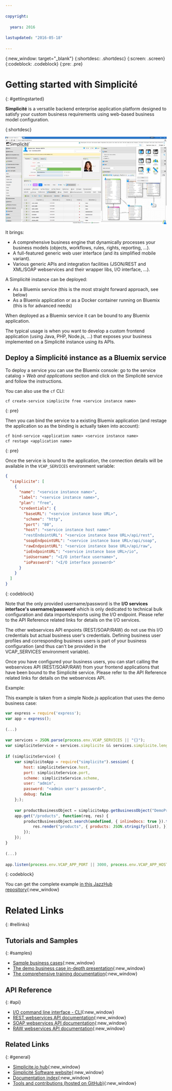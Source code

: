 ```yaml
---

copyright:

  years: 2016

lastupdated: "2016-05-18"

---
```


{:new_window: target="_blank"}
{:shortdesc: .shortdesc}
{:screen: .screen}
{:codeblock: .codeblock}
{:pre: .pre}

# Getting started with Simplicit&eacute;
{: #gettingstarted}

**Simplicit&eacute;** is a versatile backend enterprise application platform designed to satisfy
your custom business requirements using web-based business model configuration.

{:shortdesc}

![Screenshot](screenshot.jpg)

It brings:

* A comprehensive business engine that dynamically processes your business models (objects, workflows, rules, rights, reporting, ...).
* A full-featured generic web user interface (and its simplified mobile variant).
* Various generic APIs and integration facilities (JSON/REST and XML/SOAP webservices and their wrapper libs, I/O interface, ...).

A Simplicit&eacute; instance can be deployed:

* As a Bluemix service (this is the most straight forward approach, see below)
* As a Bluemix application or as a Docker container running on Bluemix (this is for advanced needs)

When deployed as a Bluemix service it can be bound to any Bluemix application.

The typical usage is when you want to develop a custom frontend application (using Java, PHP, Node.js, ...) that exposes
your business implemented on a Simplicit&eacute; instance using its APIs.

## Deploy a Simplicit&eacute; instance as a Bluemix service

To deploy a service you can use the Bluemix console: go to the service catalog &gt; _Web and applications_ section
and click on the Simplicit&eacute; service and follow the instructions.

You can also use the `cf` CLI:

```
cf create-service simplicite free <service instance name>
```
{: pre}

Then you can bind the service to a existing Bluemix application
(and restage the application so as the binding is actually taken into account):

```
cf bind-service <application name> <service instance name>
cf restage <application name>
```
{: pre}

Once the service is bound to the application, the connection details will be available in the `VCAP_SERVICES` environment variable:

```json
{
  "simplicite": [
    {
      "name": "<service instance name>",
      "label": "<service instance name>",
      "plan": "free",
      "credentials": {
        "baseURL": "<service instance base URL>",
        "scheme": "http",
        "port": "80",
        "host": "<service instance host name>"
        "restEndointURL": "<service instance base URL>/api/rest",
        "soapEndpointURL": "<service instance base URL>/api/soap",
        "rawEndpointURL": "<service instance base URL>/api/raw",
        "ioEndpointURL": "<service instance base URL>/io",
        "ioUsername": "<I/O interface username>",
        "ioPassword": "<I/O interface password>"
      }
    }
  ]
}
```
{: codeblock}

Note that the only provided username/password is the **I/O services interface's username/password** which is only dedicated to technical bulk
configuration and data imports/exports using the I/O endpoint. Please refer to the API Reference related links for details on the I/O services.

The other webservices API enpoints (REST/SOAP/RAW) do not use this I/O credentials but actual business user's credentials. Defining business
user profiles and corresponding business users is part of your business configuration (and thus can't be provided in the
VCAP_SERVICES`environment variable).

Once you have configured your business users, you can start calling the webservices API (REST/SOAP/RAW) from your frontend applications that have
been bound to the Simplicit&eacute; service. Please refer to the API Reference related links for details on the webservices API.

Example:

This example is taken from a simple Node.js application that uses the demo business case:

```javascript
var express = require('express');
var app = express();

(...)

var services = JSON.parse(process.env.VCAP_SERVICES || "{}");
var simpliciteService = services.simplicite && services.simplicite.length > 0 ? services.simplicite[0].credentials : null;

if (simpliciteService) {
	var simpliciteApp = require("simplicite").session( {
		host: simpliciteService.host,
		port: simpliciteService.port,
		scheme: simpliciteService.scheme,
		user: "admin",
		password: "<admin user's password>",
		debug: false
	};);

	var productBusinessObject = simpliciteApp.getBusinessObject("DemoProduct");
	app.get("/products", function(req, res) {
		productBusinessObject.search(undefined, { inlineDocs: true }).then(function(list) {
			res.render("products", { products: JSON.stringify(list), });
		});
	});
}

(...)

app.listen(process.env.VCAP_APP_PORT || 3000, process.env.VCAP_APP_HOST || "localhost");
```
{: codeblock}

You can get the complete example [in this JazzHub repository](https://hub.jazz.net/git/simplicite/simplicite-node){:new_window}

# Related Links
{: #rellinks}

## Tutorials and Samples
{: #samples}

* [Sample business cases](https://www.simplicite.io/resources/modules/){:new_window}
* [The demo business case in-depth presentation](https://www.simplicite.io/resources/demo.pdf){:new_window}
* [The comprehensive training documentation](https://www.simplicite.io/resources/training/){:new_window}

## API Reference
{: #api}

* [I/O command line interface - CLI](https://www.simplicite.io/resources/documentation/02-integration/io-commandline.md){:new_window}
* [REST webservices API documentation](https://www.simplicite.io/resources/documentation/02-integration/rest-services.md){:new_window}
* [SOAP webservices API documentation](https://www.simplicite.io/resources/documentation/02-integration/soap-services.md){:new_window}
* [RAW webservices API documentation](https://www.simplicite.io/resources/documentation/02-integration/raw-services.md){:new_window}

## Related Links
{: #general}

* [Simplicite.io hub](https://www.simplicite.io){:new_window}
* [Simplicité Software website](https://www.simplicitesoftware.com){:new_window}
* [Documentation index](https://www.simplicite.io/resources/documentation/index.md){:new_window}
* [Tools and contributions (hosted on GitHub)](https://github.com/simplicitesoftware?tab=repositories){:new_window}
